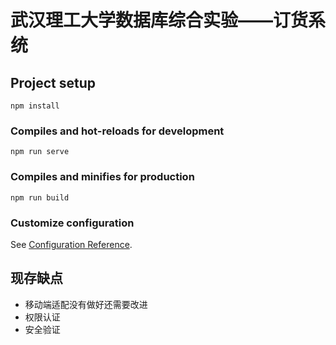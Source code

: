 # 武汉理工大学数据库综合实验——订货系统

## Project setup
```
npm install
```

### Compiles and hot-reloads for development
```
npm run serve
```

### Compiles and minifies for production
```
npm run build
```

### Customize configuration
See [Configuration Reference](https://cli.vuejs.org/config/).

## 现存缺点

- 移动端适配没有做好还需要改进
- 权限认证
- 安全验证
